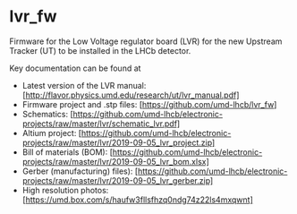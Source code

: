 # lvr_fw
Firmware for the Low Voltage regulator board (LVR) for the new Upstream Tracker (UT) to be installed in the LHCb detector.

Key documentation can be found at
- Latest version of the LVR manual: [http://flavor.physics.umd.edu/research/ut/lvr_manual.pdf]
- Firmware project and .stp files: [https://github.com/umd-lhcb/lvr_fw]
- Schematics: [https://github.com/umd-lhcb/electronic-projects/raw/master/lvr/schematic_lvr.pdf]
- Altium project: [https://github.com/umd-lhcb/electronic-projects/raw/master/lvr/2019-09-05_lvr_project.zip]
- Bill of materials (BOM): [https://github.com/umd-lhcb/electronic-projects/raw/master/lvr/2019-09-05_lvr_bom.xlsx]
- Gerber (manufacturing) files): [https://github.com/umd-lhcb/electronic-projects/raw/master/lvr/2019-09-05_lvr_gerber.zip]
- High resolution photos: [https://umd.box.com/s/haufw3fllsfhzq0ndg74z22ls4mxqwnt]